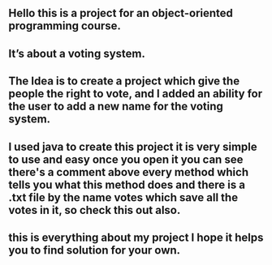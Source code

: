 Hello this is a project for an object-oriented programming course. 
-------------------------------------------------------------------------------------------------------------------------------------------------------------------
It’s about a voting system.
-------------------------------------------------------------------------------------------------------------------------------------------------------------------
The Idea is to create a project which give the people the right to vote, and I added an ability for the user to add a new name for the voting system. 
-------------------------------------------------------------------------------------------------------------------------------------------------------------------
I used java to create this project it is very simple to use and easy once you open it you can see there's a comment above every method which tells you what this method does and there is a .txt file by the name votes which save all the votes in it, so check this out also. 
-------------------------------------------------------------------------------------------------------------------------------------------------------------------
this is everything about my project I hope it helps you to find solution for your own.
-------------------------------------------------------------------------------------------------------------------------------------------------------------------
